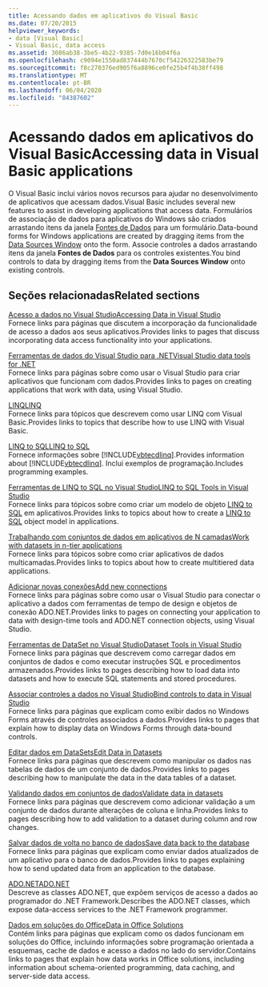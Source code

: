 ```yaml
---
title: Acessando dados em aplicativos do Visual Basic
ms.date: 07/20/2015
helpviewer_keywords:
- data [Visual Basic]
- Visual Basic, data access
ms.assetid: 3086ab38-3be5-4b22-9385-7d0e16b04f6a
ms.openlocfilehash: c9094e1550ad837444b7670cf54226322583be79
ms.sourcegitcommit: f8c270376ed905f6a8896ce0fe25b4f4b38ff498
ms.translationtype: MT
ms.contentlocale: pt-BR
ms.lasthandoff: 06/04/2020
ms.locfileid: "84387602"
---
```

# <a name="accessing-data-in-visual-basic-applications"></a><span data-ttu-id="70835-102">Acessando dados em aplicativos do Visual Basic</span><span class="sxs-lookup"><span data-stu-id="70835-102">Accessing data in Visual Basic applications</span></span>

<span data-ttu-id="70835-103">O Visual Basic inclui vários novos recursos para ajudar no desenvolvimento de aplicativos que acessam dados.</span><span class="sxs-lookup"><span data-stu-id="70835-103">Visual Basic includes several new features to assist in developing applications that access data.</span></span> <span data-ttu-id="70835-104">Formulários de associação de dados para aplicativos do Windows são criados arrastando itens da janela [Fontes de Dados](/visualstudio/data-tools/add-new-data-sources) para um formulário.</span><span class="sxs-lookup"><span data-stu-id="70835-104">Data-bound forms for Windows applications are created by dragging items from the [Data Sources Window](/visualstudio/data-tools/add-new-data-sources) onto the form.</span></span> <span data-ttu-id="70835-105">Associe controles a dados arrastando itens da janela **Fontes de Dados** para os controles existentes.</span><span class="sxs-lookup"><span data-stu-id="70835-105">You bind controls to data by dragging items from the **Data Sources Window** onto existing controls.</span></span>

## <a name="related-sections"></a><span data-ttu-id="70835-106">Seções relacionadas</span><span class="sxs-lookup"><span data-stu-id="70835-106">Related sections</span></span>

[<span data-ttu-id="70835-107">Acesso a dados no Visual Studio</span><span class="sxs-lookup"><span data-stu-id="70835-107">Accessing Data in Visual Studio</span></span>](/visualstudio/data-tools/)  
<span data-ttu-id="70835-108">Fornece links para páginas que discutem a incorporação da funcionalidade de acesso a dados aos seus aplicativos.</span><span class="sxs-lookup"><span data-stu-id="70835-108">Provides links to pages that discuss incorporating data access functionality into your applications.</span></span>

[<span data-ttu-id="70835-109">Ferramentas de dados do Visual Studio para .NET</span><span class="sxs-lookup"><span data-stu-id="70835-109">Visual Studio data tools for .NET</span></span>](/visualstudio/data-tools/visual-studio-data-tools-for-dotnet)  
<span data-ttu-id="70835-110">Fornece links para páginas sobre como usar o Visual Studio para criar aplicativos que funcionam com dados.</span><span class="sxs-lookup"><span data-stu-id="70835-110">Provides links to pages on creating applications that work with data, using Visual Studio.</span></span>

[<span data-ttu-id="70835-111">LINQ</span><span class="sxs-lookup"><span data-stu-id="70835-111">LINQ</span></span>](../programming-guide/language-features/linq/index.md)  
<span data-ttu-id="70835-112">Fornece links para tópicos que descrevem como usar LINQ com Visual Basic.</span><span class="sxs-lookup"><span data-stu-id="70835-112">Provides links to topics that describe how to use LINQ with Visual Basic.</span></span>

[<span data-ttu-id="70835-113">LINQ to SQL</span><span class="sxs-lookup"><span data-stu-id="70835-113">LINQ to SQL</span></span>](../../framework/data/adonet/sql/linq/index.md)  
<span data-ttu-id="70835-114">Fornece informações sobre [!INCLUDE[vbtecdlinq](~/includes/vbtecdlinq-md.md)].</span><span class="sxs-lookup"><span data-stu-id="70835-114">Provides information about [!INCLUDE[vbtecdlinq](~/includes/vbtecdlinq-md.md)].</span></span> <span data-ttu-id="70835-115">Inclui exemplos de programação.</span><span class="sxs-lookup"><span data-stu-id="70835-115">Includes programming examples.</span></span>  

[<span data-ttu-id="70835-116">Ferramentas de LINQ to SQL no Visual Studio</span><span class="sxs-lookup"><span data-stu-id="70835-116">LINQ to SQL Tools in Visual Studio</span></span>](/visualstudio/data-tools/linq-to-sql-tools-in-visual-studio2)  
<span data-ttu-id="70835-117">Fornece links para tópicos sobre como criar um modelo de objeto [LINQ to SQL](../../framework/data/adonet/sql/linq/index.md) em aplicativos.</span><span class="sxs-lookup"><span data-stu-id="70835-117">Provides links to topics about how to create a [LINQ to SQL](../../framework/data/adonet/sql/linq/index.md) object model in applications.</span></span>

[<span data-ttu-id="70835-118">Trabalhando com conjuntos de dados em aplicativos de N camadas</span><span class="sxs-lookup"><span data-stu-id="70835-118">Work with datasets in n-tier applications</span></span>](/visualstudio/data-tools/work-with-datasets-in-n-tier-applications)  
<span data-ttu-id="70835-119">Fornece links para tópicos sobre como criar aplicativos de dados multicamadas.</span><span class="sxs-lookup"><span data-stu-id="70835-119">Provides links to topics about how to create multitiered data applications.</span></span>

[<span data-ttu-id="70835-120">Adicionar novas conexões</span><span class="sxs-lookup"><span data-stu-id="70835-120">Add new connections</span></span>](/visualstudio/data-tools/add-new-connections)  
<span data-ttu-id="70835-121">Fornece links para páginas sobre como usar o Visual Studio para conectar o aplicativo a dados com ferramentas de tempo de design e objetos de conexão ADO.NET.</span><span class="sxs-lookup"><span data-stu-id="70835-121">Provides links to pages on connecting your application to data with design-time tools and ADO.NET connection objects, using Visual Studio.</span></span>

[<span data-ttu-id="70835-122">Ferramentas de DataSet no Visual Studio</span><span class="sxs-lookup"><span data-stu-id="70835-122">Dataset Tools in Visual Studio</span></span>](/visualstudio/data-tools/dataset-tools-in-visual-studio)  
<span data-ttu-id="70835-123">Fornece links para páginas que descrevem como carregar dados em conjuntos de dados e como executar instruções SQL e procedimentos armazenados.</span><span class="sxs-lookup"><span data-stu-id="70835-123">Provides links to pages describing how to load data into datasets and how to execute SQL statements and stored procedures.</span></span>  

[<span data-ttu-id="70835-124">Associar controles a dados no Visual Studio</span><span class="sxs-lookup"><span data-stu-id="70835-124">Bind controls to data in Visual Studio</span></span>](/visualstudio/data-tools/bind-controls-to-data-in-visual-studio)  
<span data-ttu-id="70835-125">Fornece links para páginas que explicam como exibir dados no Windows Forms através de controles associados a dados.</span><span class="sxs-lookup"><span data-stu-id="70835-125">Provides links to pages that explain how to display data on Windows Forms through data-bound controls.</span></span>

[<span data-ttu-id="70835-126">Editar dados em DataSets</span><span class="sxs-lookup"><span data-stu-id="70835-126">Edit Data in Datasets</span></span>](/visualstudio/data-tools/edit-data-in-datasets)  
<span data-ttu-id="70835-127">Fornece links para páginas que descrevem como manipular os dados nas tabelas de dados de um conjunto de dados.</span><span class="sxs-lookup"><span data-stu-id="70835-127">Provides links to pages describing how to manipulate the data in the data tables of a dataset.</span></span>  

[<span data-ttu-id="70835-128">Validando dados em conjuntos de dados</span><span class="sxs-lookup"><span data-stu-id="70835-128">Validate data in datasets</span></span>](/visualstudio/data-tools/validate-data-in-datasets)  
<span data-ttu-id="70835-129">Fornece links para páginas que descrevem como adicionar validação a um conjunto de dados durante alterações de coluna e linha.</span><span class="sxs-lookup"><span data-stu-id="70835-129">Provides links to pages describing how to add validation to a dataset during column and row changes.</span></span>

[<span data-ttu-id="70835-130">Salvar dados de volta no banco de dados</span><span class="sxs-lookup"><span data-stu-id="70835-130">Save data back to the database</span></span>](/visualstudio/data-tools/save-data-back-to-the-database)  
<span data-ttu-id="70835-131">Fornece links para páginas que explicam como enviar dados atualizados de um aplicativo para o banco de dados.</span><span class="sxs-lookup"><span data-stu-id="70835-131">Provides links to pages explaining how to send updated data from an application to the database.</span></span>

[<span data-ttu-id="70835-132">ADO.NET</span><span class="sxs-lookup"><span data-stu-id="70835-132">ADO.NET</span></span>](../../framework/data/adonet/index.md)  
<span data-ttu-id="70835-133">Descreve as classes ADO.NET, que expõem serviços de acesso a dados ao programador do .NET Framework.</span><span class="sxs-lookup"><span data-stu-id="70835-133">Describes the ADO.NET classes, which expose data-access services to the .NET Framework programmer.</span></span>

[<span data-ttu-id="70835-134">Dados em soluções do Office</span><span class="sxs-lookup"><span data-stu-id="70835-134">Data in Office Solutions</span></span>](/visualstudio/vsto/data-in-office-solutions)  
<span data-ttu-id="70835-135">Contém links para páginas que explicam como os dados funcionam em soluções do Office, incluindo informações sobre programação orientada a esquemas, cache de dados e acesso a dados no lado do servidor.</span><span class="sxs-lookup"><span data-stu-id="70835-135">Contains links to pages that explain how data works in Office solutions, including information about schema-oriented programming, data caching, and server-side data access.</span></span>
